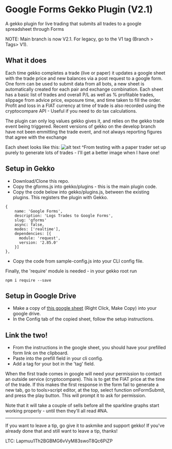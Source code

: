 # Google Forms Gekko Plugin (V2.1)
A gekko plugin for live trading that submits all trades to a google spreadsheet through Forms

NOTE: Main branch is now V2.1. For legacy, go to the V1 tag (Branch > Tags> V1).


## What it does
Each time gekko completes a trade (live or paper) it updates a google sheet with the trade price and new balances via a post request to a google form. 
One form can be used to submit data from all bots, a new sheet is automatically created for each pair and exchange combination. Each sheet has a basic list of trades and overall P/L as well as % profitable trades, slippage from advice price, exposure time, and time taken to fill the order.
Profit and loss in a FIAT currency at time of trade is also recorded using the cryptocompare API - Useful if you need to do tax calculations.

The plugin can only log values gekko gives it, and relies on the gekko trade event being triggered. Recent versions of gekko on the develop branch have not been emmitting the trade event, and not always reporting figures that agree with the exchange



Each sheet looks like this:
![alt text](https://i.imgur.com/pDQrveG.png "Example")
^From testing with a paper trader set up purely to generate lots of trades - I'll get a better image when I have one!

## Setup in Gekko
* Download/Clone this repo.
* Copy the gforms.js into gekko/plugins - this is the main plugin code.
* Copy the code below into gekko/plugins.js, between the existing plugins. This registers the plugin with Gekko.
```
{
    name: 'Google Forms',
    description: 'Logs Trades to Google Forms',
    slug: 'gforms'
    async: false,
    modes: ['realtime'],
    dependencies: [{
      module: 'request',
      version: '2.85.0'
    }]
},
```
* Copy the code from sample-config.js into your CLI config file.

Finally, the 'require' module is needed - in your gekko root run
```
npm i require --save
```

## Setup in Google Drive
* Make a copy of [this google sheet](https://drive.google.com/drive/folders/1z8DTSmIa6W4tyupwOGPsBSDTbhKSYoo0?usp=sharing) (Right Click, Make Copy) into your google drive. 
* In the Config tab of the copied sheet, follow the setup instructions.
  
## Link the two!
* From the instructions in the google sheet, you should have your prefilled form link on the clipboard.
* Paste into the prefill field in your cli config.
* Add a tag for your bot in the 'tag' field.

When the first trade comes in google will need your permission to contact an outside service (cryptocompare). This is to get the FIAT price at the time of the trade. If this makes the first response in the form fail to generate a new tab, go to tools>script editor, at the top, select function onFormSubmit, and press the play button. This will prompt it to ask for permission.

Note that it will take a couple of sells before all the sparkline graphs start working properly - until then they'll all read #NA.
___
If you want to leave a tip, go give it to askmike and support gekko! If you've already done that and still want to leave a tip, thanks!

LTC: Lapmuu1Th2BGBMG6vVyM83swoT8Qc6PiZP
